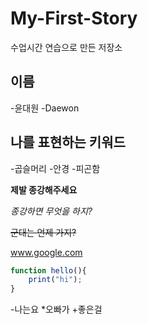 # My-First-Story
수업시간 연습으로 만든 저장소

## 이름
-윤대원
-Daewon

## 나를 표현하는 키워드
-곱슬머리
-안경
-피곤함

**제발 종강해주세요**

_종강하면 무엇을 하지?_

~~군대는 언제 가지?~~

www.google.com

```javascript
function hello(){
    print("hi");
}
```

-나는요
*오빠가
+좋은걸

